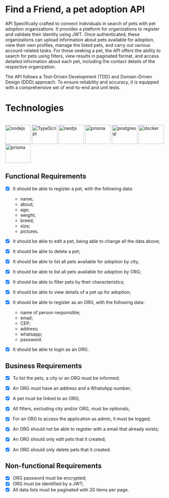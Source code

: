 # Find a Friend, a pet adoption API

API Specifically crafted to connect individuals in search of pets with pet adoption organizations. It provides a platform for organizations to register and validate their identity using JWT. Once authenticated, these organizations can upload information about pets available for adoption, view their own profiles, manage the listed pets, and carry out various account-related tasks. For those seeking a pet, the API offers the ability to search for pets using filters, view results in paginated format, and access detailed information about each pet, including the contact details of the respective organization.

The API follows a Test-Driven Development (TDD) and Domain-Driven Design (DDD) approach. To ensure reliability and accuracy, it is equipped with a comprehensive set of end-to-end and unit tests.

# Technologies

<div style="display: inline_block"><br>
<img align="center" alt="nodejs" height="60" width="80" src="https://cdn.jsdelivr.net/gh/devicons/devicon/icons/nodejs/nodejs-original.svg">
<img align="center" alt="TypeScript" height="60" width="80" src="https://cdn.jsdelivr.net/gh/devicons/devicon/icons/typescript/typescript-original.svg">
<img align="center" alt="nestjs" height="60" width="80" src="https://cdn.jsdelivr.net/gh/devicons/devicon/icons/nestjs/nestjs-plain.svg">
<img align="center" alt="prisma" height="60" width="80" src="https://vitest.dev/logo.svg">
<img align="center" alt="postgresql" height="60" width="80" src="https://cdn.jsdelivr.net/gh/devicons/devicon/icons/postgresql/postgresql-original.svg">
<img align="center" alt="docker" height="60" width="80" src="https://cdn.jsdelivr.net/gh/devicons/devicon/icons/docker/docker-plain-wordmark.svg">
<img align="center" alt="prisma" height="60" width="80" src="https://img.icons8.com/?size=256&id=YKKmRFS8Utmm&format=png">
 
</div>

## Functional Requirements
- [x] It should be able to register a pet, with the following data:
  - name;
  - about;
  - age;
  - weight;
  - breed;
  - size;
  - pictures.
- [x] It should be able to edit a pet, being able to change all the data above;
- [x] It should be able to delete a pet;
- [x] It should be able to list all pets available for adoption by city;
- [x] It should be able to list all pets available for adoption by ORG;
- [x] It should be able to filter pets by their characteristics;
- [x] It should be able to view details of a pet up for adoption;
- [x] It should be able to register as an ORG, with the following data:
  - name of person responsible;
  - email;
  - CEP;
  - address;
  - whatsapp;
  - password.
- [x] It should be able to login as an ORG.


## Business Requirements
- [x] To list the pets, a city or an ORG must be informed;
- [x] An ORG must have an address and a WhatsApp number;
- [x] A pet must be linked to an ORG;
- [x] All filters, excluding city and/or ORG, must be optionals;
- [x] For an ORG to access the application as admin, it must be logged;
- [x] An ORG should not be able to register with a email that already exists;
- [x] An ORG should only edit pets that it created;
- [x] An ORG should only delete pets that it created.


## Non-functional Requirements
- [x] ORG password must be encrypted;
- [x] ORG must be identified by a JWT;
- [x] All data lists must be paginated with 20 items per page.
